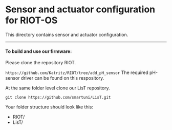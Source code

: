 Sensor and actuator configuration for RIOT-OS
=================================
This directory contains sensor and actuator configuration.

---

#### To build and use our firmware:

Please clone the repository RIOT.

`https://github.com/Katritz/RIOT/tree/add_pH_sensor`
The required pH-sensor driver can be found on this respository.

At the same folder level clone our LisT repository.

`git clone https://github.com/smartuni/LisT.git`

Your folder structure should look like this:

* RIOT/
* LisT/
